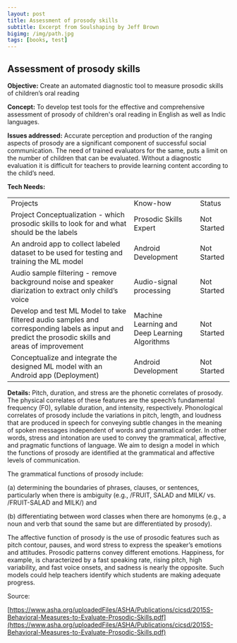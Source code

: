 ```yaml
---
layout: post
title: Assessment of prosody skills
subtitle: Excerpt from Soulshaping by Jeff Brown
bigimg: /img/path.jpg
tags: [books, test]
---
```



## **Assessment of prosody skills**

**Objective:** Create an automated diagnostic tool to measure prosodic skills of children’s oral reading

**Concept:** To develop test tools for the effective and comprehensive assessment of prosody of children's oral reading in English as well as Indic languages.

**Issues addressed:** Accurate perception and production of the ranging aspects of prosody are a significant component of successful social communication. The need of trained evaluators for the same, puts a limit on the number of children that can be evaluated. Without a diagnostic evaluation it is difficult for teachers to provide learning content according to the child’s need.

**Tech Needs:**

<table>
  <tr>
    <td>Projects</td>
    <td>Know-how</td>
    <td>Status</td>
  </tr>
  <tr>
    <td>Project Conceptualization - which prosodic skills to look for and what should be the labels</td>
    <td>Prosodic Skills Expert</td>
    <td>Not Started</td>
  </tr>
  <tr>
    <td>An android app to collect labeled dataset to be used for testing and training the ML model</td>
    <td>Android Development</td>
    <td>Not Started</td>
  </tr>
  <tr>
    <td>Audio sample filtering - remove background noise and speaker diarization to extract only child’s voice</td>
    <td>Audio-signal processing</td>
    <td>Not Started</td>
  </tr>
  <tr>
    <td>Develop and test ML Model to take filtered audio samples and corresponding labels as input and predict the prosodic skills and areas of improvement</td>
    <td>Machine Learning and Deep Learning Algorithms</td>
    <td>Not Started</td>
  </tr>
  <tr>
    <td>Conceptualize and integrate the designed ML model with an Android app (Deployment)</td>
    <td>Android Development</td>
    <td>Not Started</td>
  </tr>
</table>


**Details:**  Pitch, duration, and stress are the phonetic correlates of prosody. The physical correlates of these features are the speech’s fundamental frequency (F0), syllable duration, and intensity, respectively. Phonological correlates of prosody include the variations in pitch, length, and loudness that are produced in speech for conveying subtle changes in the meaning of spoken messages independent of words and grammatical order. In other words, stress and intonation are used to convey the grammatical, affective, and pragmatic functions of language. We aim to design a model in which the functions of prosody are identified at the grammatical and affective levels of communication. 

The grammatical functions of prosody include:

(a) determining the boundaries of phrases, clauses, or sentences, particularly when there is ambiguity (e.g., /FRUIT, SALAD and MILK/ vs. /FRUIT-SALAD and MILK/) and 

(b) differentiating between word classes when there are homonyms (e.g., a noun and verb that sound the same but are differentiated by prosody). 

The affective function of prosody is the use of prosodic features such as pitch contour, pauses, and word stress to express the speaker’s emotions and attitudes. Prosodic patterns convey different emotions. Happiness, for example, is characterized by a fast speaking rate, rising pitch, high variability, and fast voice onsets, and sadness is nearly the opposite. Such models could help teachers identify which students are making adequate progress.

Source: 

[https://www.asha.org/uploadedFiles/ASHA/Publications/cicsd/2015S-Behavioral-Measures-to-Evaluate-Prosodic-Skills.pdf](https://www.asha.org/uploadedFiles/ASHA/Publications/cicsd/2015S-Behavioral-Measures-to-Evaluate-Prosodic-Skills.pdf)
